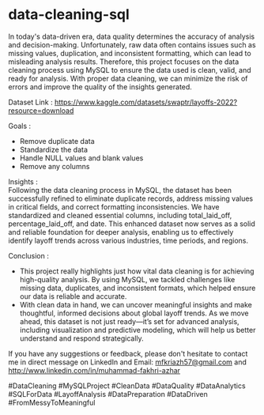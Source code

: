 # data-cleaning-sql
In today's data-driven era, data quality determines the accuracy of analysis and decision-making. Unfortunately, raw data often contains issues such as missing values, duplication, and inconsistent formatting, which can lead to misleading analysis results. Therefore, this project focuses on the data cleaning process using MySQL to ensure the data used is clean, valid, and ready for analysis. With proper data cleaning, we can minimize the risk of errors and improve the quality of the insights generated.

Dataset Link : https://www.kaggle.com/datasets/swaptr/layoffs-2022?resource=download

Goals :  
- Remove duplicate data
- Standardize the data
- Handle NULL values and blank values
- Remove any columns

Insights :  
Following the data cleaning process in MySQL, the dataset has been successfully refined to eliminate duplicate records, address missing values in critical fields, and correct formatting inconsistencies. We have standardized and cleaned essential columns, including total_laid_off, percentage_laid_off, and date. This enhanced dataset now serves as a solid and reliable foundation for deeper analysis, enabling us to effectively identify layoff trends across various industries, time periods, and regions.

Conclusion :  
- This project really highlights just how vital data cleaning is for achieving high-quality analysis. By using MySQL, we tackled challenges like missing data, duplicates, and inconsistent formats, which helped ensure our data is reliable and accurate.
- With clean data in hand, we can uncover meaningful insights and make thoughtful, informed decisions about global layoff trends. As we move ahead, this dataset is not just ready—it’s set for advanced analysis, including visualization and predictive modeling, which will help us better understand and respond strategically.

If you have any suggestions or feedback, please don't hesitate to contact me in direct message on LinkedIn and Email: mfkriazh57@gmail.com and http://www.linkedin.com/in/muhammad-fakhri-azhar

#DataCleaning #MySQLProject #CleanData #DataQuality #DataAnalytics #SQLForData #LayoffAnalysis #DataPreparation #DataDriven #FromMessyToMeaningful
